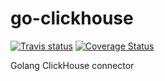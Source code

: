 # go-clickhouse

[![Travis status](https://api.travis-ci.org/roistat/go-clickhouse.svg)](https://travis-ci.org/roistat/go-clickhouse)
[![Coverage Status](https://coveralls.io/repos/github/roistat/go-clickhouse/badge.svg)](https://coveralls.io/github/roistat/go-clickhouse)

Golang ClickHouse connector
